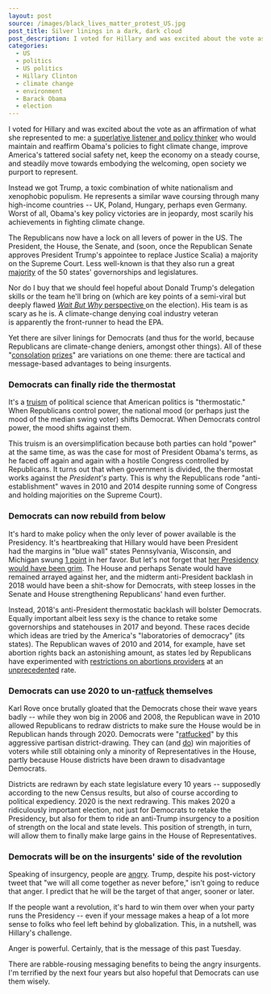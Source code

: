 ```yaml
---
layout: post
source: /images/black_lives_matter_protest_US.jpg
post_title: Silver linings in a dark, dark cloud
post_description: I voted for Hillary and was excited about the vote as an affirmation of what she represented to me....
categories:
  - US
  - politics
  - US politics
  - Hillary Clinton
  - climate change
  - environment
  - Barack Obama
  - election
---
```


<p>I voted for Hillary and was excited about the vote as an affirmation of what she represented to me: a <a href="http://www.vox.com/a/hillary-clinton-interview/the-gap-listener-leadership-quality">superlative listener and policy thinker</a> who would maintain and reaffirm Obama's policies to fight climate change, improve America's tattered social safety net, keep the economy on a steady course, and steadily move towards embodying the welcoming, open society we purport to represent.</p>

<p>Instead we got Trump, a toxic combination of white nationalism and xenophobic populism. He represents a similar wave coursing through many high-income countries -- UK, Poland, Hungary, perhaps even Germany. Worst of all, Obama's key policy victories are in jeopardy, most scarily his achievements in fighting climate change.</p>

<p>The Republicans now have a lock on all levers of power in the US. The President, the House, the Senate, and (soon, once the Republican Senate approves President Trump's appointee to replace Justice Scalia) a majority on the Supreme Court. Less well-known is that they also run a great <a href="http://www.vox.com/2015/10/19/9565119/democrats-in-deep-trouble">majority</a> of the 50 states' governorships and legislatures.</p>

<p>Nor do I buy that we should feel hopeful about Donald Trump's delegation skills or the team he'll bring on (which are key points of a semi-viral but deeply flawed <a href="http://waitbutwhy.com/2016/11/its-going-to-be-okay.html"><em>Wait But Why</em> perspective </a>on the election). His team is as scary as he is. A climate-change denying coal industry veteran is apparently the front-runner to head the EPA.</p>

<p>Yet there are silver linings for Democrats (and thus for the world, because Republicans are climate-change deniers, amongst other things). All of these "<a href="https://foodandpoliticking.wordpress.com/2016/09/22/a-hillary-victory-may-open-a-pandoras-box-of-bad-in-2018-and-2020/">consolation</a> <a href="http://fivethirtyeight.com/features/the-party-that-loses-this-year-could-still-win-a-big-consolation-prize/">prizes</a>" are variations on one theme: there are tactical and message-based advantages to being insurgents.</p>

<h3>Democrats can finally ride the thermostat</h3>

<p>It's a <a href="https://www.washingtonpost.com/news/monkey-cage/wp/2013/09/30/americans-are-more-conservative-than-they-have-been-in-decades/">truism</a> of political science that American politics is "thermostatic." When Republicans control power, the national mood (or perhaps just the mood of the median swing voter) shifts Democrat. When Democrats control power, the mood shifts against them.</p>

<p>This truism is an oversimplification because both parties can hold "power" at the same time, as was the case for most of President Obama's terms, as he faced off again and again with a hostile Congress controlled by Republicans. It turns out that when government is divided, the thermostat works against the <em>President's</em> party. This is why the Republicans rode "anti-establishment" waves in 2010 and 2014 despite running some of Congress and holding majorities on the Supreme Court).</p>

<h3>Democrats can now rebuild from below</h3>

<p>It's hard to make policy when the only lever of power available is the Presidency. It's heartbreaking that Hillary would have been President had the margins in "blue wall" states Pennsylvania, Wisconsin, and Michigan swung <a href="http://fivethirtyeight.com/features/what-a-difference-2-percentage-points-makes/">1 point</a> in her favor. But let's not forget that <a href="https://foodandpoliticking.wordpress.com/2016/09/22/a-hillary-victory-may-open-a-pandoras-box-of-bad-in-2018-and-2020/">her Presidency would have been grim</a>. The House and perhaps Senate would have remained arrayed against her, and the midterm anti-President backlash in 2018 would have been a shit-show for Democrats, with steep losses in the Senate and House strengthening Republicans' hand even further.</p>

<p>Instead, 2018's anti-President thermostatic backlash will bolster Democrats. Equally important albeit less sexy is the chance to retake some governorships and statehouses in 2017 and beyond. These races decide which ideas are tried by the America's "laboratories of democracy" (its states). The Republican waves of 2010 and 2014, for example, have set abortion rights back an astonishing amount, as states led by Republicans have experimented with <a href="http://www.vox.com/2015/9/8/9273685/abortion-rights-obama-pro-life">restrictions on abortions providers</a> at an <a href="https://www.washingtonpost.com/news/wonk/wp/2014/01/03/states-passed-205-abortion-restrictions-in-three-years-thats-totally-unprecedented/">unprecedented</a> rate.</p>

<h3>Democrats can use 2020 to un-<a href="http://www.newyorker.com/magazine/2016/06/27/ratfcked-the-influence-of-redistricting">ratfuck</a> themselves</h3>

<p>Karl Rove once brutally gloated that the Democrats chose their wave years badly -- while they won big in 2006 and 2008, the Republican wave in 2010 allowed Republicans to redraw districts to make sure the House would be in Republican hands through 2020. Democrats were "<a href="http://www.newyorker.com/magazine/2016/06/27/ratfcked-the-influence-of-redistricting">ratfucked</a>" by this aggressive partisan district-drawing. They can (and <a href="http://www.bloomberg.com/news/articles/2013-03-19/republicans-win-congress-as-democrats-get-most-votes">do</a>) win majorities of voters while still obtaining only a minority of Representatives in the House, partly because House districts have been drawn to disadvantage Democrats.</p>

<p>Districts are redrawn by each state legislature every 10 years -- supposedly according to the new Census results, but also of course according to political expediency. 2020 is the next redrawing. This makes 2020 a ridiculously important election, not just for Democrats to retake the Presidency, but also for them to ride an anti-Trump insurgency to a position of strength on the local and state levels. This position of strength, in turn, will allow them to finally make large gains in the House of Representatives.</p>

<h3>Democrats will be on the insurgents' side of the revolution</h3>

<p>Speaking of insurgency, people are <a href="https://theawl.com/i-talked-to-some-trump-voters-too-24d8399a6147">angry</a>. Trump, despite his post-victory tweet that "we will all come together as never before," isn't going to reduce that anger. I predict that he will be the target of that anger, sooner or later.</p>

<p>If the people want a revolution, it's hard to win them over when your party runs the Presidency -- even if your message makes a heap of a lot more sense to folks who feel left behind by globalization. This, in a nutshell, was Hillary's challenge.</p>

<p>Anger is powerful. Certainly, that is the message of this past Tuesday.</p>

<p>There are rabble-rousing messaging benefits to being the angry insurgents. I'm terrified by the next four years but also hopeful that Democrats can use them wisely.</p>
